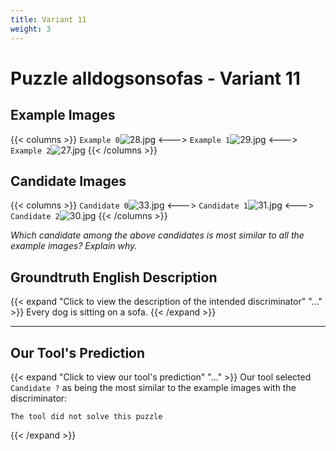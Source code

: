 ```yaml
---
title: Variant 11
weight: 3
---
```


# Puzzle alldogsonsofas - Variant 11

## Example Images
{{< columns >}}
`Example 0`![28.jpg](/natscene-data/images/28.jpg)
<--->
`Example 1`![29.jpg](/natscene-data/images/29.jpg)
<--->
`Example 2`![27.jpg](/natscene-data/images/27.jpg)
{{< /columns >}}

## Candidate Images
{{< columns >}}
`Candidate 0`![33.jpg](/natscene-data/images/33.jpg)
<--->
`Candidate 1`![31.jpg](/natscene-data/images/31.jpg)
<--->
`Candidate 2`![30.jpg](/natscene-data/images/30.jpg)
{{< /columns >}}

*Which candidate among the above candidates is most similar to all the example images? Explain why.*

## Groundtruth English Description

{{< expand "Click to view the description of the intended discriminator" "..." >}}
Every dog is sitting on a sofa.
{{< /expand >}}

---



## Our Tool's Prediction

{{< expand "Click to view our tool's prediction" "..." >}}
Our tool selected `Candidate ?` as being the most similar to the example images with the discriminator:
```plaintext
The tool did not solve this puzzle
```
{{< /expand >}}
